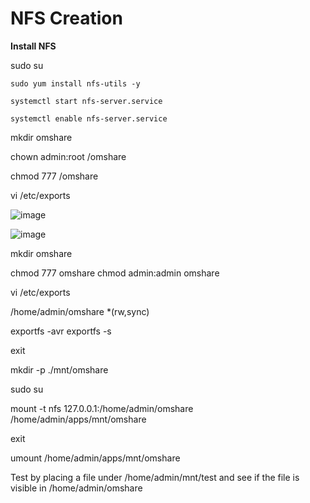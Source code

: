 # **NFS Creation**

**Install NFS**

sudo su

```CMD
sudo yum install nfs-utils -y
```
```CMD
systemctl start nfs-server.service
```
```CMD
systemctl enable nfs-server.service
```
mkdir omshare

chown admin:root /omshare

chmod 777 /omshare

vi /etc/exports

![image](https://github.com/codersyacht/Tutorials/assets/128015499/96194cf7-9247-4e0a-b94d-75643069a6d2)

![image](https://github.com/codersyacht/Tutorials/assets/128015499/7acbeae2-a66c-4054-9b31-b23c970a5288)


mkdir omshare

chmod 777 omshare
chmod admin:admin omshare

vi /etc/exports

/home/admin/omshare *(rw,sync)

exportfs -avr
exportfs  -s

exit

mkdir -p ./mnt/omshare

sudo su

mount -t nfs 127.0.0.1:/home/admin/omshare /home/admin/apps/mnt/omshare

exit

 umount /home/admin/apps/mnt/omshare

Test by placing a file under /home/admin/mnt/test and see if the file is visible in /home/admin/omshare

